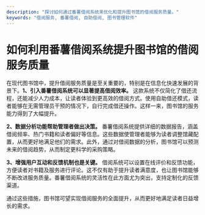 ```yaml
---
description: "探讨如何通过番薯借阅系统来优化和提升图书馆的借阅服务质量。"
keywords: "借阅服务, 番薯借阅, 自助借阅, 图书管理软件"
---
```

# 如何利用番薯借阅系统提升图书馆的借阅服务质量

在现代图书馆中，提升借阅服务质量是至关重要的，特别是在信息化快速发展的背景下。**1、引入番薯借阅系统可以显著提高借阅效率。** 这款系统不仅简化了借还流程，还能减少人力成本，让读者体验到更高效的借阅方式。使用自助借还模式，读者能够在无需管理员干预的情况下，自行完成借还操作。这样一来，图书馆的服务能力得到了大幅提升。

**2、数据分析功能帮助管理者做出决策。** 番薯借阅系统提供详细的数据报告，涵盖借阅频率、热门书籍和读者偏好等信息。这些数据使管理者能够为读者调整馆藏配置，从而更好地满足他们的需求。此外，通过对借阅数据的分析，图书馆可以预测未来的借阅趋势，从而制定更科学的采购策略。

**3、增强用户互动和反馈机制也是关键。** 借阅系统可以设置在线评价和反馈功能，方便读者对书籍及服务进行评论。这不仅有助于提升读者满意度，也让图书馆能够不断改进服务质量。番薯借阅系统的灵活性在此方面尤为突出，支持定制化的反馈渠道。

通过这些措施，图书馆可望实现借阅服务的全面提升，从而更好地满足读者日益增长的需求。
